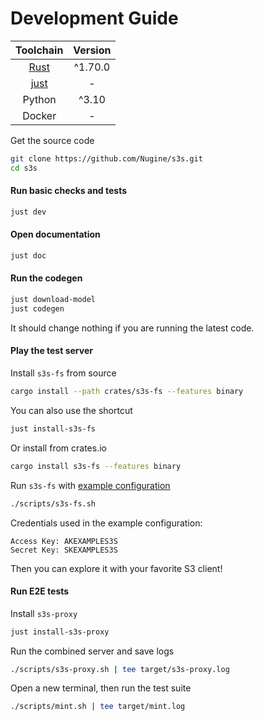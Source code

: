# Development Guide

|               Toolchain               | Version |
| :-----------------------------------: | :-----: |
|      [Rust](https://rustup.rs/)       | ^1.70.0 |
| [just](https://github.com/casey/just) |    -    |
|                Python                 |  ^3.10  |
|                Docker                 |    -    |

Get the source code

```bash
git clone https://github.com/Nugine/s3s.git
cd s3s
```

#### Run basic checks and tests

```bash
just dev
```

#### Open documentation

```bash
just doc
```

#### Run the codegen

```bash
just download-model
just codegen
```

It should change nothing if you are running the latest code.

#### Play the test server

Install `s3s-fs` from source

```bash
cargo install --path crates/s3s-fs --features binary
```

You can also use the shortcut

```bash
just install-s3s-fs
```

Or install from crates.io

```bash
cargo install s3s-fs --features binary
```

Run `s3s-fs` with [example configuration](./scripts/s3s-fs.sh)

```bash
./scripts/s3s-fs.sh
```

Credentials used in the example configuration:

```
Access Key: AKEXAMPLES3S
Secret Key: SKEXAMPLES3S
```

Then you can explore it with your favorite S3 client!

#### Run E2E tests

Install `s3s-proxy`

```bash
just install-s3s-proxy
```

Run the combined server and save logs

```bash
./scripts/s3s-proxy.sh | tee target/s3s-proxy.log
```

Open a new terminal, then run the test suite

```bash
./scripts/mint.sh | tee target/mint.log
```
